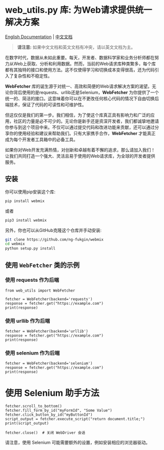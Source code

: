 
web\_utils.py 库: 为Web请求提供统一解决方案
===============================
[English Documentation](README.md) | [中文文档](README_CN.md)

> **请注意:**
> 如果中文文档和英文文档有冲突，请以英文文档为主。

在数字时代，数据从未如此重要。每天，开发者、数据科学家和业务分析师都在努力从Web上获取、分析和利用数据。然而，当前的Web请求库种类繁多，每个库都有其独特的接口和使用方法。这不仅使得学习和切换成本变得很高，还为代码引入了复杂性和不稳定性。

**WebFetcher** 库的诞生源于对统一、高效和简便的Web请求解决方案的渴望。无论你背后使用的是requests、urllib还是Selenium，**WebFetcher** 为你提供了一个统一的、简洁的接口。这意味着你可以在不更改任何核心代码的情况下自由切换后端技术，保证了代码的可读性和可维护性。

但这仅仅是我们的第一步。我们相信，为了使这个库真正具有影响力和广泛的应用，社区的力量是必不可少的。无论你是新手还是资深开发者，我们都诚挚地邀请你参与到这个项目中来。不仅可以通过提交代码和改进功能来贡献，还可以通过分享你的使用经验和建议来帮助我们。只有大家携手合作，**WebFetcher** 才能真正成为每个开发者工具箱中的必备工具。

如果你对Web开发充满热情，对创新和卓越有着不懈的追求，那么请加入我们！让我们共同打造一个强大、灵活且易于使用的Web请求库，为全球的开发者提供服务。



## 安装
你可以使用pip安装这个库:
```bash
pip install webmix
```
或者
```bash
pip3 install webmix
```
另外，你也可以从GitHub克隆这个仓库并手动安装:
```bash
git clone https://github.com/ng-fukgin/webmix
cd webmix
python setup.py install
```




使用 `WebFetcher` 类的示例
--------------------

### 使用 requests 作为后端
```
from web_utils import WebFetcher

fetcher = WebFetcher(backend='requests')
response = fetcher.get("https://example.com")
print(response)

```

### 使用 urllib 作为后端

```
fetcher = WebFetcher(backend='urllib')
response = fetcher.get("https://example.com")
print(response)
```

### 使用 selenium 作为后端
```
fetcher = WebFetcher(backend='selenium')
response = fetcher.get("https://example.com")
print(response)
```
# 使用 Selenium 助手方法
```
fetcher.scroll_to_bottom()
fetcher.fill_form_by_id("myFormId", "Some Value")
fetcher.click_button_by_id("myButtonId")
script_output = fetcher.execute_script("return document.title;")
print(script_output)

fetcher.close()  # 关闭 WebDriver 会话
```
请注意，使用 Selenium 可能需要额外的设置，例如安装相应的浏览器驱动。